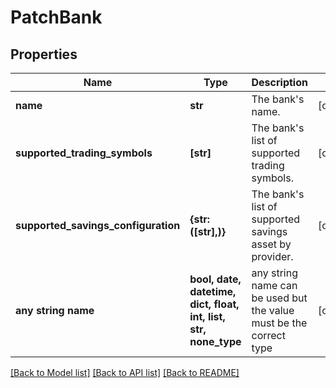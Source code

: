 # PatchBank


## Properties
Name | Type | Description | Notes
------------ | ------------- | ------------- | -------------
**name** | **str** | The bank&#39;s name. | [optional] 
**supported_trading_symbols** | **[str]** | The bank&#39;s list of supported trading symbols. | [optional] 
**supported_savings_configuration** | **{str: ([str],)}** | The bank&#39;s list of supported savings asset by provider. | [optional] 
**any string name** | **bool, date, datetime, dict, float, int, list, str, none_type** | any string name can be used but the value must be the correct type | [optional]

[[Back to Model list]](../README.md#documentation-for-models) [[Back to API list]](../README.md#documentation-for-api-endpoints) [[Back to README]](../README.md)


